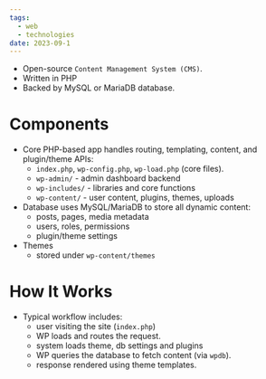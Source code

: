```yaml
---
tags:
  - web
  - technologies
date: 2023-09-1
---
```

- Open-source `Content Management System (CMS)`.
- Written in PHP
- Backed by MySQL or MariaDB database.
# Components

- Core PHP-based app handles routing, templating, content, and plugin/theme APIs:
	- `index.php`, `wp-config.php`, `wp-load.php` (core files).
	- `wp-admin/` - admin dashboard backend
	- `wp-includes/` - libraries and core functions
	- `wp-content/` - user content, plugins, themes, uploads
- Database uses MySQL/MariaDB to store all dynamic content:
	- posts, pages, media metadata
	- users, roles, permissions
	- plugin/theme settings
- Themes
	- stored under `wp-content/themes`
# How It Works

- Typical workflow includes:
	- user visiting the site (`index.php`)
	- WP loads and routes the request.
	- system loads theme, db settings and plugins
	- WP queries the database to fetch content (via `wpdb`).
	- response rendered using theme templates.

